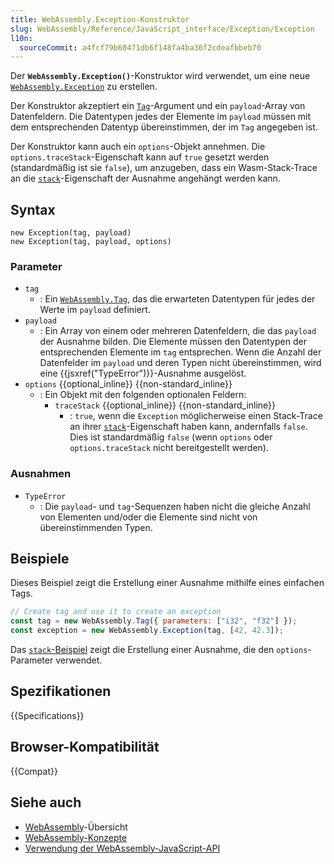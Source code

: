 ```yaml
---
title: WebAssembly.Exception-Konstruktor
slug: WebAssembly/Reference/JavaScript_interface/Exception/Exception
l10n:
  sourceCommit: a4fcf79b60471db6f148fa4ba36f2cdeafbbeb70
---
```


Der **`WebAssembly.Exception()`**-Konstruktor wird verwendet, um eine neue [`WebAssembly.Exception`](/de/docs/WebAssembly/Reference/JavaScript_interface/Exception) zu erstellen.

Der Konstruktor akzeptiert ein [`Tag`](/de/docs/WebAssembly/Reference/JavaScript_interface/Exception)-Argument und ein `payload`-Array von Datenfeldern. Die Datentypen jedes der Elemente im `payload` müssen mit dem entsprechenden Datentyp übereinstimmen, der im `Tag` angegeben ist.

Der Konstruktor kann auch ein `options`-Objekt annehmen. Die `options.traceStack`-Eigenschaft kann auf `true` gesetzt werden (standardmäßig ist sie `false`), um anzugeben, dass ein Wasm-Stack-Trace an die [`stack`](/de/docs/WebAssembly/Reference/JavaScript_interface/Exception/stack)-Eigenschaft der Ausnahme angehängt werden kann.

## Syntax

```js-nolint
new Exception(tag, payload)
new Exception(tag, payload, options)
```

### Parameter

- `tag`
  - : Ein [`WebAssembly.Tag`](/de/docs/WebAssembly/Reference/JavaScript_interface/Tag), das die erwarteten Datentypen für jedes der Werte im `payload` definiert.
- `payload`
  - : Ein Array von einem oder mehreren Datenfeldern, die das `payload` der Ausnahme bilden. Die Elemente müssen den Datentypen der entsprechenden Elemente im `tag` entsprechen. Wenn die Anzahl der Datenfelder im `payload` und deren Typen nicht übereinstimmen, wird eine {{jsxref("TypeError")}}-Ausnahme ausgelöst.
- `options` {{optional_inline}} {{non-standard_inline}}
  - : Ein Objekt mit den folgenden optionalen Feldern:
    - `traceStack` {{optional_inline}} {{non-standard_inline}}
      - : `true`, wenn die `Exception` möglicherweise einen Stack-Trace an ihrer [`stack`](/de/docs/WebAssembly/Reference/JavaScript_interface/Exception/stack)-Eigenschaft haben kann, andernfalls `false`. Dies ist standardmäßig `false` (wenn `options` oder `options.traceStack` nicht bereitgestellt werden).

### Ausnahmen

- `TypeError`
  - : Die `payload`- und `tag`-Sequenzen haben nicht die gleiche Anzahl von Elementen und/oder die Elemente sind nicht von übereinstimmenden Typen.

## Beispiele

Dieses Beispiel zeigt die Erstellung einer Ausnahme mithilfe eines einfachen Tags.

```js
// Create tag and use it to create an exception
const tag = new WebAssembly.Tag({ parameters: ["i32", "f32"] });
const exception = new WebAssembly.Exception(tag, [42, 42.3]);
```

Das [`stack`-Beispiel](/de/docs/WebAssembly/Reference/JavaScript_interface/Exception/stack#examples) zeigt die Erstellung einer Ausnahme, die den `options`-Parameter verwendet.

## Spezifikationen

{{Specifications}}

## Browser-Kompatibilität

{{Compat}}

## Siehe auch

- [WebAssembly](/de/docs/WebAssembly)-Übersicht
- [WebAssembly-Konzepte](/de/docs/WebAssembly/Guides/Concepts)
- [Verwendung der WebAssembly-JavaScript-API](/de/docs/WebAssembly/Guides/Using_the_JavaScript_API)
